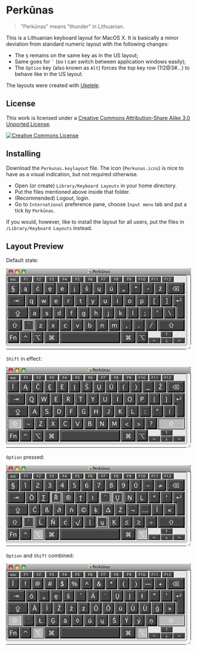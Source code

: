 Perkūnas
========

> "Perkūnas" means "thunder" in Lithuanian.

This is a Lithuanian keyboard layout for MacOS X. It is basically
a minor deviation from standard numeric layout with the following
changes:

* The `§` remains on the same key as in the US layout;
* Same goes for `` ` `` (so I can switch between application windows easily);
* The `Option` key (also known as `Alt`) forces the top key row (1!2@3#...) to behave like in the US layout.

The layouts were created with [Ukelele](http://scripts.sil.org/cms/scripts/page.php?site_id=nrsi&id=Ukelele).

License
-------

This work is licensed under a <a rel="license" href="http://creativecommons.org/licenses/by-sa/3.0/">Creative Commons Attribution-Share Alike 3.0 Unported License</a>.

<a rel="license" href="http://creativecommons.org/licenses/by-sa/3.0/"><img alt="Creative Commons License" style="border-width:0" src="http://i.creativecommons.org/l/by-sa/3.0/88x31.png" /></a>

Installing
----------

Download the `Perkunas.keylayout` file. The icon (`Perkunas.icns`) is
nice to have as a visual indication, but not required otherwise.

* Open (or create) `Library/Keyboard Layouts` in your home directory.
* Put the files mentioned above inside that folder.
* (Recommended) Logout, login.
* Go to `International` preference pane, choose `Input menu` tab and put a tick by `Perkūnas`.

If you would, however, like to install the layout for all users, put the files in  `/Library/Keyboard Layouts` instead.

Layout Preview
--------------

Default state:

![Default state](https://github.com/admp/perkunas/raw/master/images/default.png)

`Shift` in effect:

![Shift pressed](https://github.com/admp/perkunas/raw/master/images/shift.png)

`Option` pressed:

![Option pressed](https://github.com/admp/perkunas/raw/master/images/option.png)

`Option` and `Shift` combined:

![Option and shift pressed](https://github.com/admp/perkunas/raw/master/images/option-shift.png)
